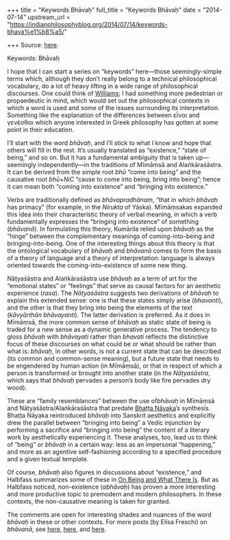 +++
title = "Keywords Bhāvaḥ"
full_title = "Keywords Bhāvaḥ"
date = "2014-07-14"
upstream_url = "https://indianphilosophyblog.org/2014/07/14/keywords-bhava%e1%b8%a5/"

+++
Source: [here](https://indianphilosophyblog.org/2014/07/14/keywords-bhava%e1%b8%a5/).

Keywords: Bhāvaḥ

I hope that I can start a series on “keywords” here—those
seemingly-simple terms which, although they don’t really belong to a
technical philosophical vocabulary, do a lot of heavy lifting in a wide
range of philosophical discourses. One could think of
[Williams](http://keywords.pitt.edu/williams_keywords.html); I had
something more pedestrian or propaedeutic in mind, which would set out
the philosophical contexts in which a word is used and some of the
issues surrounding its interpretation. Something like the explanation of
the differences between εἶναι and γενέσθαι which anyone interested in
Greek philosophy has gotten at some point in their education.

I’ll start with the word *bhāvaḥ*, and I’ll stick to what I know and
hope that others will fill in the rest. It’s usually translated as
“existence,” “state of being,” and so on. But it has a fundamental
ambiguity that is taken up—seemingly independently—in the traditions of
Mīmāṃsā and Alaṅkāraśāstra. It can be derived from the simple root *bhū*
“come into being” and the causative root *bhū*+*ṆiC* “cause to come into
being, bring into being”; hence it can mean both “coming into existence”
and “bringing into existence.”

Verbs are traditionally defined as *bhāvapradhānam*, “that in which
*bhāvaḥ* has primacy” (for example, in the *Nirukta* of Yāska).
Mīmāṃsakas expanded this idea into their characteristic theory of verbal
meaning, in which a verb fundamentally expresses the “bringing into
existence” of something (*bhāvanā*). In formulating this theory,
Kumārila relied upon *bhāvaḥ* as the “hinge” between the complementary
meanings of coming-into-being and bringing-into-being. One of the
interesting things about this theory is that the ontological vocabulary
of *bhāvaḥ* and *bhāvanā* comes to form the basis of a theory of
language and a theory of interpretation: language is always oriented
towards the coming-into-existence of some new thing.

Nāṭyaśāstra and Alaṅkāraśāstra use *bhāvaḥ* as a term of art for the
“emotional states” or “feelings” that serve as causal factors for an
aesthetic experience (*rasa*). The *Nāṭyaśāstra* suggests two
derivations of *bhāvaḥ* to explain this extended sense: one is that
these states simply arise (*bhavanti*), and the other is that they bring
into being the elements of the text (*kāvyārthān bhāvayanti*). The
latter derivation is preferred. As it does in Mīmāṃsā, the more common
sense of *bhāvaḥ* as static state of being is traded for a new sense as
a dynamic generative process. The tendency to gloss *bhāvaḥ* with
*bhāvayati* rather than *bhavati* reflects the distinctive focus of
these discourses on what could be or what should be rather than what is:
*bhāvaḥ*, in other words, is not a current state that can be described
(its common and common-sense meaning), but a future state that needs to
be engendered by human action (in Mīmāṃsā), or that in respect of which
a person is transformed or brought into another state (in the
*Nāṭyaśāstra*, which says that *bhāvaḥ* pervades a person’s body like
fire pervades dry wood).

These are “family resemblances” between the use of*bhāvaḥ* in Mīmāṃsā
and Nāṭyaśāstra/Alaṅkāraśāstra that predate [Bhaṭṭa
Nāyaka](http://www.columbia.edu/cu/mesaas/faculty/directory/pollock_pub/pollock_What%20was%20Bhatta%20Nayaka%20Saying.pdf)’s
synthesis. Bhaṭṭa Nāyaka reintroduced *bhāvaḥ* into Sanskrit aesthetics
and explicitly drew the parallel between “bringing into being” a Vedic
injunction by performing a sacrifice and “bringing into being” the
content of a literary work by aesthetically experiencing it. These
analyses, too, lead us to think of “being” or *bhāvaḥ* in a certain way:
less as an impersonal “happening,” and more as an agentive
self-fashioning according to a specified procedure and a given textual
template.

Of course, *bhāvaḥ* also figures in discussions about “existence,” and
Halbfass summarizes some of these in [On Being and What There
Is](http://books.google.com/books?id=x7cLHPj1dj8C). But as Halbfass
noticed, non-existence (*abhāvaḥ*) has proven a more interesting and
more productive topic to premodern and modern philosophers. In these
contexts, the non-causative meaning is taken for granted.

The comments are open for interesting shades and nuances of the word
*bhāvaḥ* in these or other contexts. For more posts (by Elisa Freschi)
on *bhāvanā*, see
[here](http://indianphilosophyblog.org/2014/06/06/what-is-the-difference-between-nouns-and-verbs-according-to-mima%e1%b9%83sa-authors-diaconescu-vs-clooney/),
[here](http://indianphilosophyblog.org/2014/05/13/kumarila-on-sentence-meaning/),
and
[here](http://indianphilosophyblog.org/2014/01/10/what-did-kumarila-have-in-view-when-he-spoke-of-a-linguistic-force-and-of-an-objective-force/).
